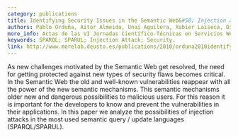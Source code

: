 ```yaml
--- 
category: publications
title: Identifying Security Issues in the Semantic Web&#58; Injection attacks in the Semantic Query Languages
authors: Pablo Orduña, Aitor Almeida, Unai Aguilera, Xabier Laiseca, Diego López-de-Ipiña, Aitor Gómez Goiri
more_info: Actas de las VI Jornadas Científico-Técnicas en Servicios Web y SOA (JSWEB 2010). p. p. 43 - 50. ISBN&#58; 978-84-92812-59-2. Valencia, Spain. September 2010.
keywords: SPARQL; SPARUL; Injection Attack; Security.
link: http://www.morelab.deusto.es/publications/2010/orduna2010identifying.pdf
--- 
```

As new challenges motivated by the Semantic Web get resolved, the need for getting protected against new types of security 
flaws becomes critical. In the Semantic Web the old and well-known vulnerabilities reappear with all the power of the new 
semantic mechanisms. This semantic mechanisms older new and dangerous possibilities to malicious users. For this reason it 
is important for the developers to know and prevent the vulnerabilities in their applications. In this paper we analyze the 
possibilities of injection attacks in the most used semantic query / update languages (SPARQL/SPARUL).